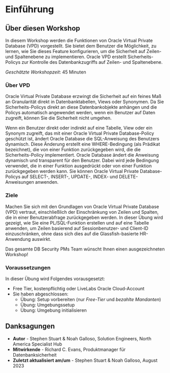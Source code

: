 # Einführung

## Über diesen Workshop

In diesem Workshop werden die Funktionen von Oracle Virtual Private Database (VPD) vorgestellt. Sie bietet dem Benutzer die Möglichkeit, zu lernen, wie Sie dieses Feature konfigurieren, um die Sicherheit auf Zeilen- und Spaltenebene zu implementieren. Oracle VPD erstellt Sicherheits-Policys zur Kontrolle des Datenbankzugriffs auf Zeilen- und Spaltenebene.

_Geschätzte Workshopzeit_: 45 Minuten

### Über VPD

Oracle Virtual Private Database erzwingt die Sicherheit auf ein feines Maß an Granularität direkt in Datenbanktabellen, Views oder Synonymen. Da Sie Sicherheits-Policys direkt an diese Datenbankobjekte anhängen und die Policys automatisch angewendet werden, wenn ein Benutzer auf Daten zugreift, können Sie die Sicherheit nicht umgehen.

Wenn ein Benutzer direkt oder indirekt auf eine Tabelle, View oder ein Synonym zugreift, das mit einer Oracle Virtual Private Database-Policy geschützt ist, ändert Oracle Database die SQL-Anweisung des Benutzers dynamisch. Diese Änderung erstellt eine WHERE-Bedingung (als Prädikat bezeichnet), die von einer Funktion zurückgegeben wird, die die Sicherheits-Policy implementiert. Oracle Database ändert die Anweisung dynamisch und transparent für den Benutzer. Dabei wird jede Bedingung verwendet, die in einer Funktion ausgedrückt oder von einer Funktion zurückgegeben werden kann. Sie können Oracle Virtual Private Database-Policys auf SELECT-, INSERT-, UPDATE-, INDEX- und DELETE-Anweisungen anwenden.

### Ziele

Machen Sie sich mit den Grundlagen von Oracle Virtual Private Database (VPD) vertraut, einschließlich der Einschränkung von Zeilen und Spalten, die in einer Benutzerabfrage zurückgegeben werden. In dieser Übung wird gezeigt, wie Sie eine PL/SQL-Funktion erstellen und auf eine Tabelle anwenden, um Zeilen basierend auf Sessionbenutzer- und Client-ID einzuschränken, ohne dass sich dies auf die Glassfish-basierte HR-Anwendung auswirkt.

Das gesamte DB Security PMs Team wünscht Ihnen einen ausgezeichneten Workshop!

### Voraussetzungen

In dieser Übung wird Folgendes vorausgesetzt:

*   Free Tier, kostenpflichtig oder LiveLabs Oracle Cloud-Account
*   Sie haben abgeschlossen:
    *   Übung: Setup vorbereiten (nur _Free-Tier_ und _bezahlte Mandanten_)
    *   Übung: Umgebungssetup
    *   Übung: Umgebung initialisieren

## Danksagungen

*   **Autor** - Stephen Stuart & Noah Galloso, Solution Engineers, North America Specialist Hub
*   **Mitwirkende** - Richard C. Evans, Produktmanager für Datenbanksicherheit
*   **Zuletzt aktualisiert am/um** - Stephen Stuart & Noah Galloso, August 2023